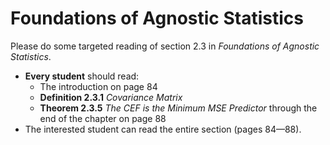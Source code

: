 # Foundations of Agnostic Statistics

Please do some targeted reading of section 2.3 in *Foundations of Agnostic Statistics*. 

- **Every student** should read: 
  - The introduction on page 84
  - **Definition 2.3.1** *Covariance Matrix* 
  - **Theorem 2.3.5** *The CEF is the Minimum MSE Predictor* through the end of the chapter on page 88 
- The interested student can read the entire section (pages 84—88). 

